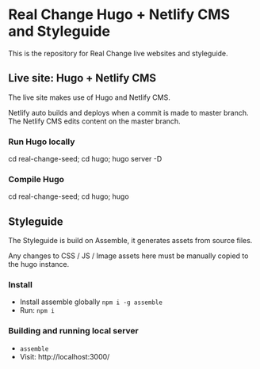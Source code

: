# Real Change Hugo + Netlify CMS and Styleguide

This is the repository for Real Change live websites and styleguide.


## Live site: Hugo + Netlify CMS

The live site makes use of Hugo and Netlify CMS.

Netlify auto builds and deploys when a commit is made to master branch. The Netlify CMS edits content on the master branch.

### Run Hugo locally

cd real-change-seed;
cd hugo;
hugo server -D


### Compile Hugo

cd real-change-seed;
cd hugo;
hugo


## Styleguide

The Styleguide is build on Assemble, it generates assets from source files.

Any changes to CSS / JS / Image assets here must be manually copied to the hugo instance.


### Install

* Install assemble globally `npm i -g assemble`
* Run: `npm i`


### Building and running local server

* `assemble`
* Visit: http://localhost:3000/
